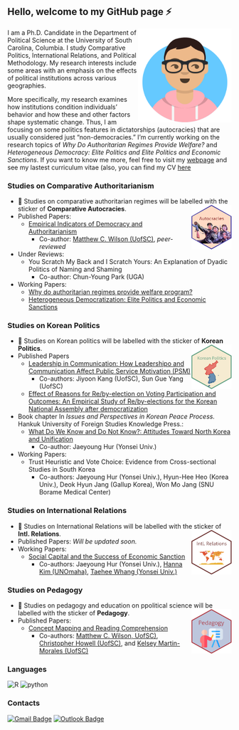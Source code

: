 ## Hello, welcome to my GitHub page ⚡
<img src= "avataaars.png"  width="210" height= "210" align="right" />

I am a Ph.D. Candidate in the Department of Political Science at the University of South Carolina, Columbia. I study Comparative Politics, International Relations, and Political Methodology. My research interests include some areas with an emphasis on the effects of political institutions across various geographies.

More specifically, my research examines how institutions condition individuals’ behavior and how these and other factors shape systematic change. Thus, I am focusing on some politics features in dictatorships (autocracies) that are usually considered just “non-democracies.” I’m currently working on the research topics of *Why Do Authoritarian Regimes Provide Welfare?* and *Heterogeneous Democracy: Elite Politics and Elite Politics and Economic Sanctions*. If you want to know me more, feel free to visit my [webpage](https://www.sanghoon-park.com/) and see my lastest curriculum vitae (also, you can find my CV [here](https://sanghoon-park.com/cv/cv_sanghoon_latest.pdf)

### Studies on Comparative Authoritarianism  
- 💬 Studies on comparative authoritarian regimes will be labelled with the sticker of **Comparative Autocracies**.
<img src="autocrats.png" width="90" height= "100" align="right" /> <br />  
- Published Papers: 
  - [Empirical Indicators of Democracy and Authoritarianism](https://www.oxfordbibliographies.com/view/document/obo-9780199756223/obo-9780199756223-0348.xml?rskey=tdWYwB&result=1&q=Empirical+Indicators+of+Democracy+and+Authoritarianism#firstMatch) 
    - Co-author: [Matthew C. Wilson (UofSC)](http://matthewcharleswilson.com/), *peer-reviewed*
- Under Reviews:
  - You Scratch My Back and I Scratch Yours: An Explanation of Dyadic Politics of Naming and Shaming <br>
    - Co-author: Chun-Young Park (UGA)
- Working Papers: 
  - [Why do authoritarian regimes provide welfare program?](https://github.com/pherephobia/Authoritarian.Welfare)
  - [Heterogeneous Democratization: Elite Politics and Economic Sanctions](https://github.com/pherephobia/HeteroDem)

### Studies on Korean Politics 
- 💬 Studies on Korean politics will be labelled with the sticker of **Korean Politics**.
<img src="Korean Politics.png" width="90" height= "100" align="right" /> <br />  
- Published Papers
  - [Leadership in Communication: How Leadershipo and Communication Affect Public Service Motivation (PSM)](https://github.com/pherephobia/05_KIPA-KAPA)
    - Co-authors: Jiyoon Kang (UofSC), Sun Gue Yang (UofSC)
  - [Effect of Reasons for Re/by-election on Voting Participation and Outcomes: An Empirical Study of Re/by-elections for the Korean National Assembly after democratization](https://github.com/pherephobia/03_KR_REBYELECTION_TURNOUT)
- Book chapter In *Issues and Perspectives in Korean Peace Process.* Hankuk University of Foreign Studies Knowledge Press.:
  - [What Do We Know and Do Not Know?: Attitudes Toward North Korea and Unification](https://github.com/pherephobia/2020_Panmunjom)
    - Co-author: Jaeyoung Hur (Yonsei Univ.)
- Working Papers: 
  - Trust Heuristic and Vote Choice: Evidence from Cross-sectional Studies in South Korea 
    -  Co-authors: Jaeyoung Hur (Yonsei Univ.), Hyun-Hee Heo (Korea Univ.), Deok Hyun Jang (Gallup Korea), Won Mo Jang (SNU Borame Medical Center)

 ### Studies on International Relations
- 💬 Studies on International Relations will be labelled with the sticker of **Intl. Relations**.
<img src="IR.png" width="90" height= "100" align="right" /> <br />  
- Published Papers: *Will be updated soon.*
- Working Papers:
  - [Social Capital and the Success of Economic Sanction](https://github.com/pherephobia/SCEconSanction)
    - Co-authors: Jaeyoung Hur (Yonsei Univ.), [Hanna Kim (UNOmaha)](https://www.unomaha.edu/college-of-arts-and-sciences/political-science/about-us/directory/hannah-june-kim.php), [Taehee Whang (Yonsei Univ.)](https://yonsei.pure.elsevier.com/en/persons/taehee-whang)

### Studies on Pedagogy
- 💬 Studies on pedagogy and education on ppolitical science will be labelled with the sticker of **Pedagogy**.
<img src="pedagogy.png" width="90" height= "100" align="right" /> <br />  
- Published Papers: 
  - [Concept Mapping and Reading Comprehension](https://www.tandfonline.com/doi/abs/10.1080/15512169.2023.2164861?journalCode=upse20)
    - Co-authors: [Matthew C. Wilson, UofSC)](http://matthewcharleswilson.com/), [Christopher Howell (UofSC)](https://sites.google.com/view/c-e-howell), and [Kelsey Martin-Morales (UofSC)](https://www.kelseymartinmorales.com/)

 ### Languages
![R](https://img.shields.io/badge/R-%E2%98%85%E2%98%85%E2%98%85%E2%98%85%E2%98%85-0696D7?style=plastic&logo=R&logoColor=white) ![python](https://img.shields.io/badge/Python-%E2%98%85%E2%98%85%E2%98%85%E2%98%86%E2%98%86-3DDC84?style=plastic&logo=python&logoColor=white) 

### Contacts
[![Gmail Badge](https://img.shields.io/badge/Gmail-d14836?style=flat-square&logo=Gmail&logoColor=white&link=mailto:pherephobia@gmail.com)](mailto:pherephobia@gmail.com) 
[![Outlook Badge](https://img.shields.io/badge/email--000?style=social&logo=microsoft-outlook&logoColor=0078d4&link=mailto:walafif81@gmail.com)](mailto:sp23@email.sc.edu)
<!--
**pherephobia/pherephobia** is a ✨ _special_ ✨ repository because its `README.md` (this file) appears on your GitHub profile.

Here are some ideas to get you started:

- 🔭 I’m currently working on ...
- 🌱 I’m currently learning ...
- 👯 I’m looking to collaborate on ...
- 🤔 I’m looking for help with ...
- 💬 Ask me about ...
- 📫 How to reach me: ...
- 😄 Pronouns: ...
- ⚡ Fun fact: ...
-->
